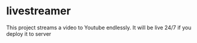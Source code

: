 # livestreamer

This project streams a video to Youtube endlessly. It will be live 24/7 if you deploy it to server
